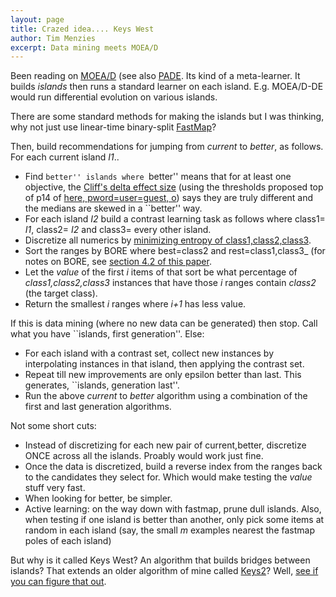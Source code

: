 ```yaml
---
layout: page
title: Crazed idea.... Keys West
author: Tim Menzies
excerpt: Data mining meets MOEA/D 
---
```


Been reading on
[MOEA/D](http://citeseerx.ist.psu.edu/viewdoc/summary?doi=10.1.1.320.1222&rank=1)
(see also
[PADE](http://pagmo.sourceforge.net/pygmo/documentation/algorithms.html#PyGMO.algorithm.pade). Its
kind of a meta-learner. It builds _islands_ then
runs a standard learner on each
island. E.g. MOEA/D-DE would run differential
evolution on various islands.

There are some standard methods for making the
islands but I was thinking, why not just use linear-time binary-split
[FastMap](https://github.com/ai-se/where/blob/master/where2.py#L26)?

Then, build recommendations for jumping from
_current_ to _better_, as follows.
For each current island _I1_..

+ Find ``better'' islands where ``better''
  means that for at least one objective,
  the [Cliff's delta effect
  size](https://github.com/ai-se/where/blob/5428935fd8138ed83c2bef2800d2b525bb80e949/cliff.py)
  (using the thresholds proposed top of p14 of  [here, pword=user=guest,
  o](http://unbox.org/doc/07cliffDelta.pdf)) says they are truly
	   different and the medians are skewed in a ``better'' way.
+ For each island _I2_ build a contrast learning task as follows
  where class1= _I1_, class2= _I2_ and class3= every other island.
+ Discretize all numerics by
  [minimizing entropy of
  class1,class2,class3](https://github.com/timm/axe/blob/master/old/ediv.py).
+ Sort the ranges by
  BORE where  best=class2 and rest=class1,class3_ (for notes on BORE,
  see [section 4.2  of this paper](http://menzies.us/pdf/07casease.pdf).
+ Let the _value_ of the first _i_ items of that sort be what percentage
  of _class1,class2,class3_ instances that have those _i_ ranges contain
  _class2_ (the target class).
+ Return the smallest _i_ ranges where _i+1_ has less value.

If this is data mining (where no new data can be generated) then stop.
Call what you have ``islands, first generation''.
Else:

+ For each island with a contrast set, collect new instances by
  interpolating instances in that island, then applying the contrast set.
+ Repeat till new improvements are only epsilon better than last. This generates, ``islands,
  generation last''.
+ Run the above _current_ to _better_ algorithm using a combination of the first and last generation
  algorithms.

Not some short cuts:

+ Instead of discretizing for each new pair of current,better, discretize ONCE across all the islands. Proably would
  work just fine.
+ Once the data is discretized, build a reverse index from the ranges back to the candidates they select for. Which would make   testing the _value_ stuff very fast.  
+ When looking for better, be simpler. 
+ Active learning: on the way down with fastmap, prune dull islands. Also, when testing if one island is better than another,   only pick some items at random in each island (say, the small _m_ examples nearest the fastmap poles of each island)

But why is it called Keys West? An algorithm that builds bridges between islands?
That extends an older algorithm of mine called [Keys2](http://goo.gl/ucwCfV)?
Well, [see if you can figure that out](http://goo.gl/fG1pWx).

